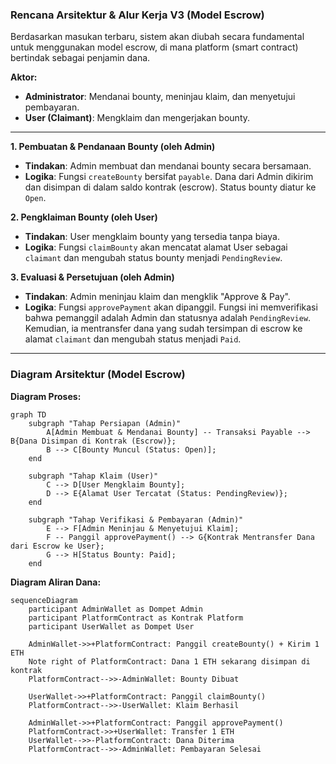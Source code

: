 ### Rencana Arsitektur & Alur Kerja V3 (Model Escrow)

Berdasarkan masukan terbaru, sistem akan diubah secara fundamental untuk menggunakan model escrow, di mana platform (smart contract) bertindak sebagai penjamin dana.

**Aktor:**
*   **Administrator**: Mendanai bounty, meninjau klaim, dan menyetujui pembayaran.
*   **User (Claimant)**: Mengklaim dan mengerjakan bounty.

---

**1. Pembuatan & Pendanaan Bounty (oleh Admin)**
*   **Tindakan**: Admin membuat dan mendanai bounty secara bersamaan.
*   **Logika**: Fungsi `createBounty` bersifat `payable`. Dana dari Admin dikirim dan disimpan di dalam saldo kontrak (escrow). Status bounty diatur ke `Open`.

**2. Pengklaiman Bounty (oleh User)**
*   **Tindakan**: User mengklaim bounty yang tersedia tanpa biaya.
*   **Logika**: Fungsi `claimBounty` akan mencatat alamat User sebagai `claimant` dan mengubah status bounty menjadi `PendingReview`.

**3. Evaluasi & Persetujuan (oleh Admin)**
*   **Tindakan**: Admin meninjau klaim dan mengklik "Approve & Pay".
*   **Logika**: Fungsi `approvePayment` akan dipanggil. Fungsi ini memverifikasi bahwa pemanggil adalah Admin dan statusnya adalah `PendingReview`. Kemudian, ia mentransfer dana yang sudah tersimpan di escrow ke alamat `claimant` dan mengubah status menjadi `Paid`.

---

### Diagram Arsitektur (Model Escrow)

**Diagram Proses:**
```mermaid
graph TD
    subgraph "Tahap Persiapan (Admin)"
        A[Admin Membuat & Mendanai Bounty] -- Transaksi Payable --> B{Dana Disimpan di Kontrak (Escrow)};
        B --> C[Bounty Muncul (Status: Open)];
    end

    subgraph "Tahap Klaim (User)"
        C --> D[User Mengklaim Bounty];
        D --> E{Alamat User Tercatat (Status: PendingReview)};
    end

    subgraph "Tahap Verifikasi & Pembayaran (Admin)"
        E --> F[Admin Meninjau & Menyetujui Klaim];
        F -- Panggil approvePayment() --> G{Kontrak Mentransfer Dana dari Escrow ke User};
        G --> H[Status Bounty: Paid];
    end
```

**Diagram Aliran Dana:**
```mermaid
sequenceDiagram
    participant AdminWallet as Dompet Admin
    participant PlatformContract as Kontrak Platform
    participant UserWallet as Dompet User

    AdminWallet->>+PlatformContract: Panggil createBounty() + Kirim 1 ETH
    Note right of PlatformContract: Dana 1 ETH sekarang disimpan di kontrak
    PlatformContract-->>-AdminWallet: Bounty Dibuat

    UserWallet->>+PlatformContract: Panggil claimBounty()
    PlatformContract-->>-UserWallet: Klaim Berhasil

    AdminWallet->>+PlatformContract: Panggil approvePayment()
    PlatformContract->>+UserWallet: Transfer 1 ETH
    UserWallet-->>-PlatformContract: Dana Diterima
    PlatformContract-->>-AdminWallet: Pembayaran Selesai